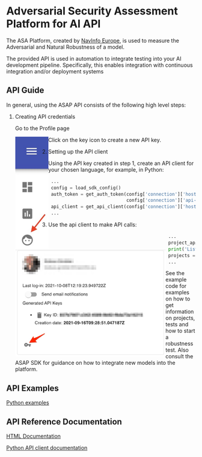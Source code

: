 # Adversarial Security Assessment Platform for AI API

The ASA Platform, created by [NavInfo Europe](https://navinfo.eu), is used to measure the 
Adversarial and Natural Robustness of a model.

The provided API is used in automation to integrate testing into your AI
development pipeline. Specifically, this enables integration with continuous integration and/or deployment systems

## API Guide
In general, using the ASAP API consists of the following high level steps:
1. Creating API credentials

   Go to the Profile page

   <img style="float: left;" src="images/profilemenu.jpg" alt="Image of menu" height="300"/>

   Click on the key icon to create a new API key.

   <img style="float: left;" src="images/createapikey.jpg" alt="Image of profile page" width="400"/>

2. Setting up the API client

   Using the API key created in step 1, create an API client for your chosen language, for example, in Python:
   ```python
    ...
    config = load_sdk_config()
    auth_token = get_auth_token(config['connection']['host'],
                                config['connection']['api-key'], config['connection']['api-key-id'])
    api_client = get_api_client(config['connection']['host'], auth_token)
    ...
   ```
3. Use the api client to make API calls:
   ```python
    ...
    project_api = ProjectApi(api_client)
    print('Listing projects...')
    projects = project_api.get_projects()
    ...
   ```
   See the example code for examples on how to get information on projects, tests and how to start a robustness test. 
   Also consult the ASAP SDK for guidance on how to integrate new models into the platform.


## API Examples
[Python examples](python/README.md#Running-the-example-code)

## API Reference Documentation
[HTML Documentation](https://navinfoeurope.github.io/asap-api/docs/index.html)

[Python API client documentation](python/asap_api/README.md#Documentation-for-API-Endpoints)
